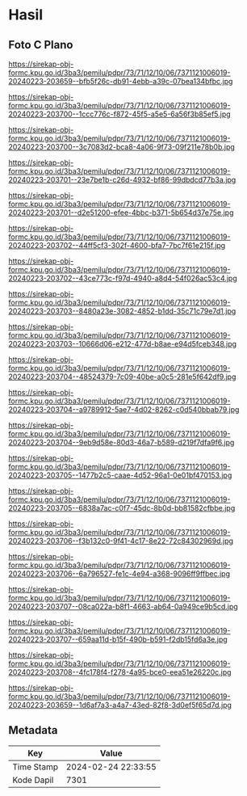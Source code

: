 # Hasil

## Foto C Plano

https://sirekap-obj-formc.kpu.go.id/3ba3/pemilu/pdpr/73/71/12/10/06/7371121006019-20240223-203659--bfb5f26c-db91-4ebb-a39c-07bea134bfbc.jpg

https://sirekap-obj-formc.kpu.go.id/3ba3/pemilu/pdpr/73/71/12/10/06/7371121006019-20240223-203700--1ccc776c-f872-45f5-a5e5-6a56f3b85ef5.jpg

https://sirekap-obj-formc.kpu.go.id/3ba3/pemilu/pdpr/73/71/12/10/06/7371121006019-20240223-203700--3c7083d2-bca8-4a06-9f73-09f211e78b0b.jpg

https://sirekap-obj-formc.kpu.go.id/3ba3/pemilu/pdpr/73/71/12/10/06/7371121006019-20240223-203701--23e7be1b-c26d-4932-bf86-99dbdcd77b3a.jpg

https://sirekap-obj-formc.kpu.go.id/3ba3/pemilu/pdpr/73/71/12/10/06/7371121006019-20240223-203701--d2e51200-efee-4bbc-b371-5b654d37e75e.jpg

https://sirekap-obj-formc.kpu.go.id/3ba3/pemilu/pdpr/73/71/12/10/06/7371121006019-20240223-203702--44ff5cf3-302f-4600-bfa7-7bc7f61e215f.jpg

https://sirekap-obj-formc.kpu.go.id/3ba3/pemilu/pdpr/73/71/12/10/06/7371121006019-20240223-203702--43ce773c-f97d-4940-a8d4-54f026ac53c4.jpg

https://sirekap-obj-formc.kpu.go.id/3ba3/pemilu/pdpr/73/71/12/10/06/7371121006019-20240223-203703--8480a23e-3082-4852-b1dd-35c71c79e7d1.jpg

https://sirekap-obj-formc.kpu.go.id/3ba3/pemilu/pdpr/73/71/12/10/06/7371121006019-20240223-203703--10666d06-e212-477d-b8ae-e94d5fceb348.jpg

https://sirekap-obj-formc.kpu.go.id/3ba3/pemilu/pdpr/73/71/12/10/06/7371121006019-20240223-203704--48524379-7c09-40be-a0c5-281e5f642df9.jpg

https://sirekap-obj-formc.kpu.go.id/3ba3/pemilu/pdpr/73/71/12/10/06/7371121006019-20240223-203704--a9789912-5ae7-4d02-8262-c0d540bbab79.jpg

https://sirekap-obj-formc.kpu.go.id/3ba3/pemilu/pdpr/73/71/12/10/06/7371121006019-20240223-203704--9eb9d58e-80d3-46a7-b589-d219f7dfa9f6.jpg

https://sirekap-obj-formc.kpu.go.id/3ba3/pemilu/pdpr/73/71/12/10/06/7371121006019-20240223-203705--1477b2c5-caae-4d52-96a1-0e01bf470153.jpg

https://sirekap-obj-formc.kpu.go.id/3ba3/pemilu/pdpr/73/71/12/10/06/7371121006019-20240223-203705--6838a7ac-c0f7-45dc-8b0d-bb81582cfbbe.jpg

https://sirekap-obj-formc.kpu.go.id/3ba3/pemilu/pdpr/73/71/12/10/06/7371121006019-20240223-203706--f3b132c0-9f41-4c17-8e22-72c84302969d.jpg

https://sirekap-obj-formc.kpu.go.id/3ba3/pemilu/pdpr/73/71/12/10/06/7371121006019-20240223-203706--6a796527-fe1c-4e94-a368-9096ff9ffbec.jpg

https://sirekap-obj-formc.kpu.go.id/3ba3/pemilu/pdpr/73/71/12/10/06/7371121006019-20240223-203707--08ca022a-b8f1-4663-ab64-0a949ce9b5cd.jpg

https://sirekap-obj-formc.kpu.go.id/3ba3/pemilu/pdpr/73/71/12/10/06/7371121006019-20240223-203707--659aa11d-b15f-490b-b591-f2db15fd6a3e.jpg

https://sirekap-obj-formc.kpu.go.id/3ba3/pemilu/pdpr/73/71/12/10/06/7371121006019-20240223-203708--4fc178f4-f278-4a95-bce0-eea51e26220c.jpg

https://sirekap-obj-formc.kpu.go.id/3ba3/pemilu/pdpr/73/71/12/10/06/7371121006019-20240223-203659--1d6af7a3-a4a7-43ed-82f8-3d0ef5f65d7d.jpg


## Metadata

| Key        | Value               |
| ---------- | ------------------- |
| Time Stamp | 2024-02-24 22:33:55 |
| Kode Dapil | 7301                |



